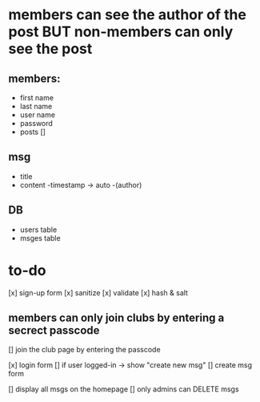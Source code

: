 # members can see the author of the post BUT non-members can only see the post

## members:
- first name
- last name
- user name
- password
- posts []

## msg
- title
- content
-timestamp -> auto
-(author)

## DB
- users table
- msges table

# to-do
[x] sign-up form
    [x] sanitize
    [x] validate
    [x] hash & salt

## members can only join clubs by entering a secrect passcode
[] join the club page by entering the passcode

[x] login form
[] if user logged-in -> show "create new msg"
[] create msg form

[] display all msgs on the homepage
[] only admins can DELETE msgs
